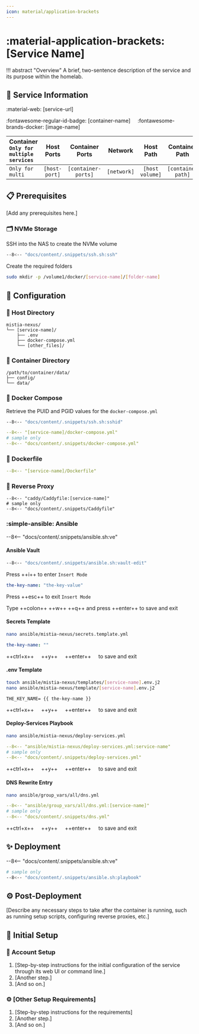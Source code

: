 ```yaml
---
icon: material/application-brackets
---
```


# :material-application-brackets: [Service Name]

<!-- markdownlint-disable MD033 -->

!!! abstract "Overview"
    A brief, two-sentence description of the service and its purpose within the homelab.

## 📑 Service Information

:material-web: [service-url]

:fontawesome-regular-id-badge: [container-name] &nbsp;&nbsp;&nbsp; :fontawesome-brands-docker: [image-name]

| Container<br>`Only for`<br>`multiple services` | Host Ports | Container Ports | Network |  Host Path | Container Path |
|:--------- |:----------:|:------------:|:----------:|:----------:|:--------------:|
| `Only for multi` | `[host-port]` | `[container-ports]` | `[network]` | `[host volume]` | `[container path]` |

## 📋 Prerequisites

[Add any prerequisites here.]

### 🗂️ NVMe Storage

SSH into the NAS to create the NVMe volume

```bash
--8<-- "docs/content/.snippets/ssh.sh:ssh"
```

Create the required folders

```bash
sudo mkdir -p /volume1/docker/[service-name]/[folder-name]
```

## 🔧 Configuration

### 📂 Host Directory

```text
mistia-nexus/
└── [service-name]/
    ├── .env
    ├── docker-compose.yml
    └── [other_files]/
```

### 📁 Container Directory

```text
/path/to/container/data/
├── config/
└── data/
```

### 🐋 Docker Compose

Retrieve the PUID and PGID values for the `docker-compose.yml`

```bash
--8<-- "docs/content/.snippets/ssh.sh:sshid"
```

```yaml title="docker-compose.yml"
--8<-- "[service-name]/docker-compose.yml"
# sample only
--8<-- "docs/content/.snippets/docker-compose.yml"
```

### 🐋 Dockerfile

```yaml title="Dockerfile"
--8<-- "[service-name]/Dockerfile"
```

### 🔀 Reverse Proxy

```Caddyfile title="Caddyfile"
--8<-- "caddy/Caddyfile:[service-name]"
# sample only
--8<-- "docs/content/.snippets/Caddyfile"
```

### :simple-ansible: Ansible

--8<-- "docs/content/.snippets/ansible.sh:ve"

#### Ansible Vault

```bash
--8<-- "docs/content/.snippets/ansible.sh:vault-edit"
```

Press ++i++ to enter `Insert Mode`

```yaml title="secrets.yml"
the-key-name: "the-key-value"
```

Press ++esc++ to exit `Insert Mode`

Type ++colon++ ++w++ ++q++ and press ++enter++ to save and exit

#### Secrets Template

```bash
nano ansible/mistia-nexus/secrets.template.yml
```

```yaml title="secrets.template.yml"
the-key-name: ""
```

++ctrl+x++ &nbsp;&nbsp;&nbsp; ++y++ &nbsp;&nbsp;&nbsp; ++enter++ &nbsp;&nbsp;&nbsp; to save and exit

#### .env Template

```bash
touch ansible/mistia-nexus/templates/[service-name].env.j2
nano ansible/mistia-nexus/template/[service-name].env.j2
```

```j2 title="[service-name].env.j2"
THE_KEY_NAME= {{ the-key-name }}
```

++ctrl+x++ &nbsp;&nbsp;&nbsp; ++y++ &nbsp;&nbsp;&nbsp; ++enter++ &nbsp;&nbsp;&nbsp; to save and exit

#### Deploy-Services Playbook

```bash
nano ansible/mistia-nexus/deploy-services.yml
```

```yaml title="deploy-services.yml"
--8<-- "ansible/mistia-nexus/deploy-services.yml:service-name"
# sample only
--8<-- "docs/content/.snippets/deploy-services.yml"
```

++ctrl+x++ &nbsp;&nbsp;&nbsp; ++y++ &nbsp;&nbsp;&nbsp; ++enter++ &nbsp;&nbsp;&nbsp; to save and exit

#### DNS Rewrite Entry

```bash
nano ansible/group_vars/all/dns.yml
```

```yaml title="dns.yml"
--8<-- "ansible/group_vars/all/dns.yml:[service-name]"
# sample only
--8<-- "docs/content/.snippets/dns.yml"
```

++ctrl+x++ &nbsp;&nbsp;&nbsp; ++y++ &nbsp;&nbsp;&nbsp; ++enter++ &nbsp;&nbsp;&nbsp; to save and exit

## ✨ Deployment

--8<-- "docs/content/.snippets/ansible.sh:ve"

```bash
# sample only
--8<-- "docs/content/.snippets/ansible.sh:playbook"
```

## ⚙️ Post-Deployment

[Describe any necessary steps to take after the container is running, such as running setup scripts, configuring reverse proxies, etc.]

## 🚀 Initial Setup

### 🪪 Account Setup

1. [Step-by-step instructions for the initial configuration of the service through its web UI or command line.]
2. [Another step.]
3. [And so on.]

### ⚙️ [Other Setup Requirements]

1. [Step-by-step instructions for the requirements]
2. [Another step.]
3. [And so on.]

